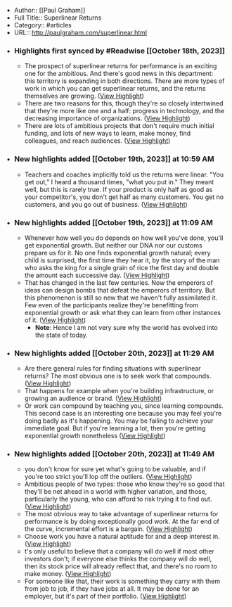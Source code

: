 - Author:: [[Paul Graham]]
- Full Title:: Superlinear Returns
- Category:: #articles
- URL:: http://paulgraham.com/superlinear.html
- ### Highlights first synced by #Readwise [[October 18th, 2023]]
    - The prospect of superlinear returns for performance is an exciting one for the ambitious. And there's good news in this department: this territory is expanding in both directions. There are more types of work in which you can get superlinear returns, and the returns themselves are growing. ([View Highlight](https://read.readwise.io/read/01hd0d55tecdfyd6fqwn644tww))
    - There are two reasons for this, though they're so closely intertwined that they're more like one and a half: progress in technology, and the decreasing importance of organizations. ([View Highlight](https://read.readwise.io/read/01hd0d5dwwsfz9e99dc5z7jwzb))
    - There are lots of ambitious projects that don't require much initial funding, and lots of new ways to learn, make money, find colleagues, and reach audiences. ([View Highlight](https://read.readwise.io/read/01hd0d4w38wyew7e9kzhznv3av))
- ### New highlights added [[October 19th, 2023]] at 10:59 AM
    - Teachers and coaches implicitly told us the returns were linear. "You get out," I heard a thousand times, "what you put in." They meant well, but this is rarely true. If your product is only half as good as your competitor's, you don't get half as many customers. You get no customers, and you go out of business. ([View Highlight](https://read.readwise.io/read/01hd2xfgyxa1t0stss5e6sq2jd))
- ### New highlights added [[October 19th, 2023]] at 11:09 AM
    - Whenever how well you do depends on how well you've done, you'll get exponential growth. But neither our DNA nor our customs prepare us for it. No one finds exponential growth natural; every child is surprised, the first time they hear it, by the story of the man who asks the king for a single grain of rice the first day and double the amount each successive day. ([View Highlight](https://read.readwise.io/read/01hd2y18zk0nghjxdg4z7zfkvm))
    - That has changed in the last few centuries. Now the emperors of ideas can design bombs that defeat the emperors of territory. But this phenomenon is still so new that we haven't fully assimilated it. Few even of the participants realize they're benefitting from exponential growth or ask what they can learn from other instances of it. ([View Highlight](https://read.readwise.io/read/01hd2y4j529n87cz4900h13c63))
        - **Note**: Hence I am not very sure why the world has evolved into the state of today.
- ### New highlights added [[October 20th, 2023]] at 11:29 AM
    - Are there general rules for finding situations with superlinear returns? The most obvious one is to seek work that compounds. ([View Highlight](https://read.readwise.io/read/01hd5hh04xpcwceqpe00e65n37))
    - That happens for example when you're building infrastructure, or growing an audience or brand. ([View Highlight](https://read.readwise.io/read/01hd5hhddrpfm10edb8snce989))
    - Or work can compound by teaching you, since learning compounds. This second case is an interesting one because you may feel you're doing badly as it's happening. You may be failing to achieve your immediate goal. But if you're learning a lot, then you're getting exponential growth nonetheless ([View Highlight](https://read.readwise.io/read/01hd5hhwnrqp8970dhakvt4qdc))
- ### New highlights added [[October 20th, 2023]] at 11:49 AM
    - you don't know for sure yet what's going to be valuable, and if you're too strict you'll lop off the outliers. ([View Highlight](https://read.readwise.io/read/01hd5jd01v7hh7ktd0xm51sj4e))
    - Ambitious people of two types: those who know they're so good that they'll be net ahead in a world with higher variation, and those, particularly the young, who can afford to risk trying it to find out. ([View Highlight](https://read.readwise.io/read/01hd5jf2ggbmhv4sya4j0p9jkv))
    - The most obvious way to take advantage of superlinear returns for performance is by doing exceptionally good work. At the far end of the curve, incremental effort is a bargain. ([View Highlight](https://read.readwise.io/read/01hd5jfsp0cfnk5pkt0k32cv5r))
    - Choose work you have a natural aptitude for and a deep interest in. ([View Highlight](https://read.readwise.io/read/01hd5jj4cc7h52caj4tc4d1wv3))
    - t's only useful to believe that a company will do well if most other investors don't; if everyone else thinks the company will do well, then its stock price will already reflect that, and there's no room to make money. ([View Highlight](https://read.readwise.io/read/01hd5jm1y33sq9yc6n541yv4p7))
    - For someone like that, their work is something they carry with them from job to job, if they have jobs at all. It may be done for an employer, but it's part of their portfolio. ([View Highlight](https://read.readwise.io/read/01hd5jnsnm20hwa0ef0tze6ddp))

